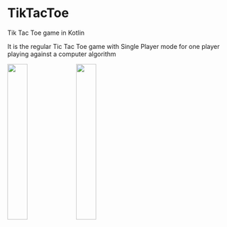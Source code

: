 # TikTacToe
Tik Tac Toe game in Kotlin

It is the regular Tic Tac Toe game with Single Player mode for one player playing against a computer algorithm

<img src="https://user-images.githubusercontent.com/67823654/87327580-86471c80-c534-11ea-874c-cd826577e027.png" width="30%" height="30%"> <img src="https://user-images.githubusercontent.com/67823654/87327582-86dfb300-c534-11ea-809d-feb81010f361.png" width="30%" height="30%">
